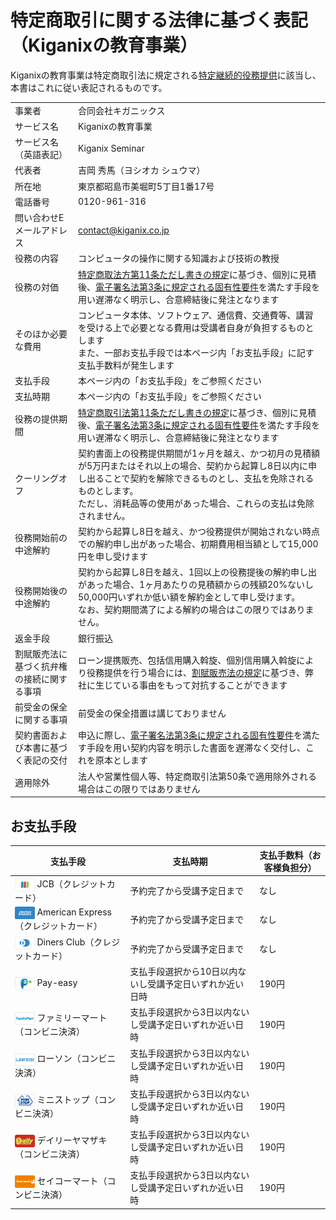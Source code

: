 # 特定商取引に関する法律に基づく表記（Kiganixの教育事業）

Kiganixの教育事業は特定商取引法に規定される[特定継続的役務提供](https://www.no-trouble.caa.go.jp/what/continuousservices/)に該当し、本書はこれに従い表記されるものです。

|   |   |
|---|---|
| 事業者 | 合同会社キガニックス |
| サービス名 | Kiganixの教育事業 |
| サービス名（英語表記） | Kiganix Seminar |
| 代表者 | 吉岡 秀馬（ヨシオカ シュウマ） |
| 所在地 | 東京都昭島市美堀町5丁目1番17号 |
| 電話番号 | 0120-961-316 |
| 問い合わせEメールアドレス | contact@kiganix.co.jp |
| 役務の内容 | コンピュータの操作に関する知識および技術の教授 |
| 役務の対価 | [特定商取法方第11条ただし書きの規定](https://elaws.e-gov.go.jp/document?lawid=351AC0000000057)に基づき、個別に見積後、[電子署名法第3条に規定される固有性要件](https://www.soumu.go.jp/main_content/000711467.pdf)を満たす手段を用い遅滞なく明示し、合意締結後に発注となります |
| そのほか必要な費用 | コンピュータ本体、ソフトウェア、通信費、交通費等、講習を受ける上で必要となる費用は受講者自身が負担するものとします<br/>また、一部お支払手段では本ページ内「お支払手段」に記す支払手数料が発生します |
| 支払手段 | 本ページ内の「お支払手段」をご参照ください |
| 支払時期 | 本ページ内の「お支払手段」をご参照ください |
| 役務の提供期間 | [特定商取引法第11条ただし書きの規定](https://elaws.e-gov.go.jp/document?lawid=351AC0000000057)に基づき、個別に見積後、[電子署名法第3条に規定される固有性要件](https://www.soumu.go.jp/main_content/000711467.pdf)を満たす手段を用い遅滞なく明示し、合意締結後に発注となります |
| クーリングオフ | 契約書面上の役務提供期間が1ヶ月を越え、かつ初月の見積額が5万円またはそれ以上の場合、契約から起算し8日以内に申し出ることで契約を解除できるものとし、支払を免除されるものとします。<br/>ただし、消耗品等の使用があった場合、これらの支払は免除されません。 |
| 役務開始前の中途解約 | 契約から起算し8日を越え、かつ役務提供が開始されない時点での解約申し出があった場合、初期費用相当額として15,000円を申し受けます |
| 役務開始後の中途解約 | 契約から起算し8日を越え、1回以上の役務提後の解約申し出があった場合、1ヶ月あたりの見積額からの残額20%ないし50,000円いずれか低い額を解約金として申し受けます。<br/>なお、契約期間満了による解約の場合はこの限りではありません。 |
| 返金手段 | 銀行振込 |
| 割賦販売法に基づく抗弁権の接続に関する事項 | ローン提携販売、包括信用購入斡旋、個別信用購入斡旋により役務提供を行う場合には、[割賦販売法の規定](https://elaws.e-gov.go.jp/document?lawid=336AC0000000159)に基づき、弊社に生じている事由をもって対抗することができます |
| 前受金の保全に関する事項 | 前受金の保全措置は講じておりません |
| 契約書面および本書に基づく表記の交付 | 申込に際し、[電子署名法第3条に規定される固有性要件](https://www.soumu.go.jp/main_content/000711467.pdf)を満たす手段を用い契約内容を明示した書面を遅滞なく交付し、これを原本とします |
| 適用除外 | 法人や営業性個人等、特定商取引法第50条で適用除外される場合はこの限りではありません |

## お支払手段

| 支払手段 | 支払時期 | 支払手数料（お客様負担分） |
|---|---|---|
| <img src="assets/jcb.svg" height="20" style="vertical-align: middle;"/> JCB（クレジットカード） | 予約完了から受講予定日まで | なし |
| <img src="assets/americanexpress.svg" height="20" style="vertical-align: middle;"/> American Express（クレジットカード） | 予約完了から受講予定日まで | なし |
| <img src="assets/dinersclub.svg" height="20" style="vertical-align: middle;"/> Diners Club（クレジットカード） | 予約完了から受講予定日まで | なし |
| <img src="assets/payeasy.svg" height="20" style="vertical-align: middle;"/> Pay-easy | 支払手段選択から10日以内ないし受講予定日いずれか近い日時 | 190円 |
| <img src="assets/family-mart.svg" height="20" style="vertical-align: middle;"/> ファミリーマート（コンビニ決済） | 支払手段選択から3日以内ないし受講予定日いずれか近い日時 | 190円 |
| <img src="assets/lawson.svg" height="20" style="vertical-align: middle;"/> ローソン（コンビニ決済） | 支払手段選択から3日以内ないし受講予定日いずれか近い日時 | 190円 |
| <img src="assets/ministop.svg" height="20" style="vertical-align: middle;"/> ミニストップ（コンビニ決済） | 支払手段選択から3日以内ないし受講予定日いずれか近い日時 | 190円 |
| <img src="assets/daily-yamazaki.svg" height="20" style="vertical-align: middle;"/> デイリーヤマザキ（コンビニ決済） | 支払手段選択から3日以内ないし受講予定日いずれか近い日時 | 190円 |
| <img src="assets/seicomart.svg" height="20" style="vertical-align: middle;"/> セイコーマート（コンビニ決済） | 支払手段選択から3日以内ないし受講予定日いずれか近い日時 | 190円 |
